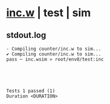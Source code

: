 # [inc.w](../../../../../../examples/tests/sdk_tests/counter/inc.w) | test | sim

## stdout.log
```log
- Compiling counter/inc.w to sim...
✔ Compiling counter/inc.w to sim...
pass ─ inc.wsim » root/env0/test:inc
 




Tests 1 passed (1) 
Duration <DURATION>

```

